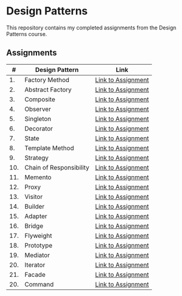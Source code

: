 # Design Patterns

This repository contains my completed assignments from the Design Patterns course.

## Assignments

| #   | Design Pattern          | Link                                                          |
| --- | ----------------------- | ------------------------------------------------------------- |
| 1.  | Factory Method          | [Link to Assignment](/src/main/java/factory_method/)          |
| 2.  | Abstract Factory        | [Link to Assignment](/src/main/java/abstract_factory/)        |
| 3.  | Composite               | [Link to Assignment](/src/main/java/composite/)               |
| 4.  | Observer                | [Link to Assignment](/src/main/java/observer/)                |
| 5.  | Singleton               | [Link to Assignment](/src/main/java/singleton/)               |
| 6.  | Decorator               | [Link to Assignment](/src/main/java/decorator/)               |
| 7.  | State                   | [Link to Assignment](/src/main/java/state/)                   |
| 8.  | Template Method         | [Link to Assignment](/src/main/java/template_method/)         |
| 9.  | Strategy                | [Link to Assignment](/src/main/java/strategy/)                |
| 10. | Chain of Responsibility | [Link to Assignment](/src/main/java/chain_of_responsibility/) |
| 11. | Memento                 | [Link to Assignment](/src/main/java/memento/)                 |
| 12. | Proxy                   | [Link to Assignment](/src/main/java/proxy/)                   |
| 13. | Visitor                 | [Link to Assignment](/src/main/java/visitor/)                 |
| 14. | Builder                 | [Link to Assignment](/src/main/java/builder/)                 |
| 15. | Adapter                 | [Link to Assignment](/src/main/java/adapter/)                 |
| 16. | Bridge                  | [Link to Assignment](/src/main/java/bridge/)                  |
| 17. | Flyweight               | [Link to Assignment](/src/main/java/flyweight/)               |
| 18. | Prototype               | [Link to Assignment](/src/main/java/prototype/)               |
| 19. | Mediator                | [Link to Assignment](/src/main/java/mediator/)                |
| 20. | Iterator                | [Link to Assignment](/src/main/java/iterator/)                |
| 21. | Facade                  | [Link to Assignment](/src/main/java/facade/)                  |
| 20. | Command                 | [Link to Assignment](/src/main/java/command/)                 |
